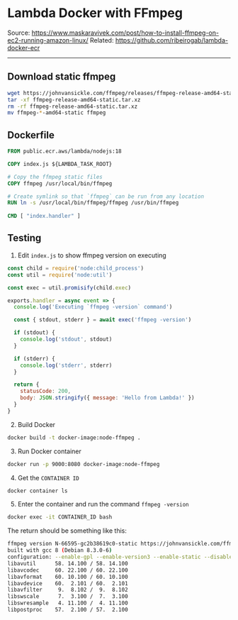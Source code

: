 # Lambda Docker with FFmpeg

Source: <https://www.maskaravivek.com/post/how-to-install-ffmpeg-on-ec2-running-amazon-linux/>
Related: <https://github.com/ribeirogab/lambda-docker-ecr>

---

## Download static ffmpeg

```bash
wget https://johnvansickle.com/ffmpeg/releases/ffmpeg-release-amd64-static.tar.xz
tar -xf ffmpeg-release-amd64-static.tar.xz
rm -rf ffmpeg-release-amd64-static.tar.xz
mv ffmpeg-*-amd64-static ffmpeg
```

## Dockerfile

```Dockerfile
FROM public.ecr.aws/lambda/nodejs:18

COPY index.js ${LAMBDA_TASK_ROOT}

# Copy the ffmpeg static files
COPY ffmpeg /usr/local/bin/ffmpeg

# Create symlink so that `ffmpeg` can be run from any location
RUN ln -s /usr/local/bin/ffmpeg/ffmpeg /usr/bin/ffmpeg
  
CMD [ "index.handler" ]
```

## Testing

1. Edit `index.js` to show ffmpeg version on executing

```js
const child = require('node:child_process')
const util = require('node:util')

const exec = util.promisify(child.exec)

exports.handler = async event => {
  console.log('Executing `ffmpeg -version` command')

  const { stdout, stderr } = await exec('ffmpeg -version')

  if (stdout) {
    console.log('stdout', stdout)
  }

  if (stderr) {
    console.log('stderr', stderr)
  }

  return {
    statusCode: 200,
    body: JSON.stringify({ message: 'Hello from Lambda!' })
  }
}
```

2. Build Docker

```bash
docker build -t docker-image:node-ffmpeg . 
```

3. Run Docker container

```bash
docker run -p 9000:8080 docker-image:node-ffmpeg 
```

4. Get the `CONTAINER ID`

```bash
docker container ls 
```

5. Enter the container and run the command `ffmpeg -version`

```bash
docker exec -it CONTAINER_ID bash
```

The return should be something like this:

```bash
ffmpeg version N-66595-gc2b38619c0-static https://johnvansickle.com/ffmpeg/  Copyright (c) 2000-2023 the FFmpeg developers
built with gcc 8 (Debian 8.3.0-6)
configuration: --enable-gpl --enable-version3 --enable-static --disable-debug --disable-ffplay --disable-indev=sndio --disable-outdev=sndio --cc=gcc --enable-fontconfig --enable-frei0r --enable-gnutls --enable-gmp --enable-libgme --enable-gray --enable-libaom --enable-libfribidi --enable-libass --enable-libvmaf --enable-libfreetype --enable-libmp3lame --enable-libopencore-amrnb --enable-libopencore-amrwb --enable-libopenjpeg --enable-librubberband --enable-libsoxr --enable-libspeex --enable-libsrt --enable-libvorbis --enable-libopus --enable-libtheora --enable-libvidstab --enable-libvo-amrwbenc --enable-libvpx --enable-libwebp --enable-libx264 --enable-libx265 --enable-libxml2 --enable-libdav1d --enable-libxvid --enable-libzvbi --enable-libzimg
libavutil      58. 14.100 / 58. 14.100
libavcodec     60. 22.100 / 60. 22.100
libavformat    60. 10.100 / 60. 10.100
libavdevice    60.  2.101 / 60.  2.101
libavfilter     9.  8.102 /  9.  8.102
libswscale      7.  3.100 /  7.  3.100
libswresample   4. 11.100 /  4. 11.100
libpostproc    57.  2.100 / 57.  2.100
```

